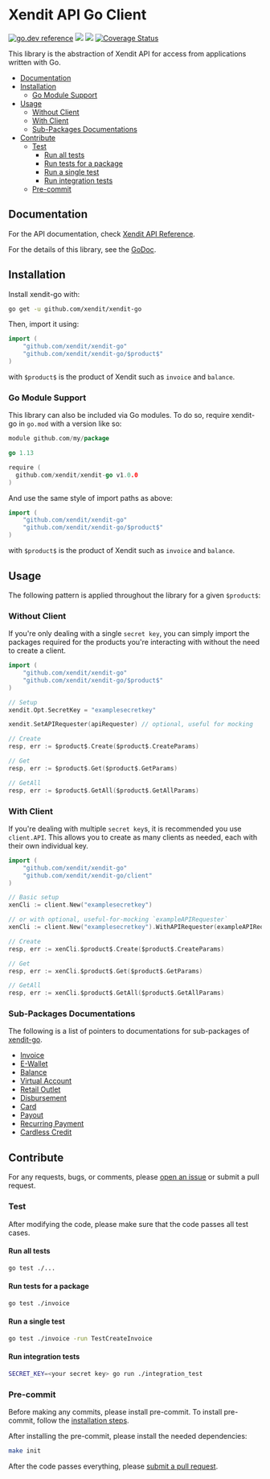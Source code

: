 # Xendit API Go Client

[![go.dev reference](https://img.shields.io/badge/go.dev-reference-007d9c?logo=go&logoColor=white&style=flat-square)](https://pkg.go.dev/github.com/xendit/xendit-go)
![](https://github.com/xendit/xendit-go/workflows/integration-test/badge.svg)
![](https://github.com/xendit/xendit-go/workflows/lint/badge.svg)
[![Coverage Status](https://coveralls.io/repos/github/xendit/xendit-go/badge.svg)](https://coveralls.io/github/xendit/xendit-go)

This library is the abstraction of Xendit API for access from applications written with Go.

<!-- START doctoc generated TOC please keep comment here to allow auto update -->
<!-- DON'T EDIT THIS SECTION, INSTEAD RE-RUN doctoc TO UPDATE -->


- [Documentation](#documentation)
- [Installation](#installation)
  - [Go Module Support](#go-module-support)
- [Usage](#usage)
  - [Without Client](#without-client)
  - [With Client](#with-client)
  - [Sub-Packages Documentations](#sub-packages-documentations)
- [Contribute](#contribute)
  - [Test](#test)
    - [Run all tests](#run-all-tests)
    - [Run tests for a package](#run-tests-for-a-package)
    - [Run a single test](#run-a-single-test)
    - [Run integration tests](#run-integration-tests)
  - [Pre-commit](#pre-commit)

<!-- END doctoc generated TOC please keep comment here to allow auto update -->

## Documentation

For the API documentation, check [Xendit API Reference](https://xendit.github.io/apireference).

For the details of this library, see the [GoDoc](https://pkg.go.dev/github.com/xendit/xendit-go).

## Installation

Install xendit-go with:

```sh
go get -u github.com/xendit/xendit-go
```

Then, import it using:

```go
import (
    "github.com/xendit/xendit-go"
    "github.com/xendit/xendit-go/$product$"
)
```

with `$product$` is the product of Xendit such as `invoice` and `balance`.

### Go Module Support

This library can also be included via Go modules. To do so, require xendit-go in `go.mod` with a version like so:

```go
module github.com/my/package

go 1.13

require (
  github.com/xendit/xendit-go v1.0.0
)
```

And use the same style of import paths as above:

```go
import (
    "github.com/xendit/xendit-go"
    "github.com/xendit/xendit-go/$product$"
)
```

with `$product$` is the product of Xendit such as `invoice` and `balance`.

## Usage

The following pattern is applied throughout the library for a given `$product$`:

### Without Client

If you're only dealing with a single `secret key`, you can simply import the packages required for the products you're interacting with without the need to create a client.

```go
import (
    "github.com/xendit/xendit-go"
    "github.com/xendit/xendit-go/$product$"
)

// Setup
xendit.Opt.SecretKey = "examplesecretkey"

xendit.SetAPIRequester(apiRequester) // optional, useful for mocking

// Create
resp, err := $product$.Create($product$.CreateParams)

// Get
resp, err := $product$.Get($product$.GetParams)

// GetAll
resp, err := $product$.GetAll($product$.GetAllParams)
```

### With Client

If you're dealing with multiple `secret key`s, it is recommended you use `client.API`. This allows you to create as many clients as needed, each with their own individual key.

```go
import (
    "github.com/xendit/xendit-go"
    "github.com/xendit/xendit-go/client"
)

// Basic setup
xenCli := client.New("examplesecretkey")

// or with optional, useful-for-mocking `exampleAPIRequester`
xenCli := client.New("examplesecretkey").WithAPIRequester(exampleAPIRequester)

// Create
resp, err := xenCli.$product$.Create($product$.CreateParams)

// Get
resp, err := xenCli.$product$.Get($product$.GetParams)

// GetAll
resp, err := xenCli.$product$.GetAll($product$.GetAllParams)
```

### Sub-Packages Documentations

The following is a list of pointers to documentations for sub-packages of [xendit-go](https://github.com/xendit/xendit-go).

- [Invoice](https://pkg.go.dev/github.com/xendit/xendit-go/invoice)
- [E-Wallet](https://pkg.go.dev/github.com/xendit/xendit-go/ewallet)
- [Balance](https://pkg.go.dev/github.com/xendit/xendit-go/balance)
- [Virtual Account](https://pkg.go.dev/github.com/xendit/xendit-go/virtualaccount)
- [Retail Outlet](https://pkg.go.dev/github.com/xendit/xendit-go/retailoutlet)
- [Disbursement](https://pkg.go.dev/github.com/xendit/xendit-go/disbursement)
- [Card](https://pkg.go.dev/github.com/xendit/xendit-go/card)
- [Payout](https://pkg.go.dev/github.com/xendit/xendit-go/payout)
- [Recurring Payment](https://pkg.go.dev/github.com/xendit/xendit-go/recurringpayment)
- [Cardless Credit](https://pkg.go.dev/github.com/xendit/xendit-go/cardlesscredit)

## Contribute

For any requests, bugs, or comments, please [open an issue](https://github.com/xendit/xendit-go/issues/new) or submit a pull request.

### Test

After modifying the code, please make sure that the code passes all test cases.

#### Run all tests

```sh
go test ./...
```

#### Run tests for a package

```sh
go test ./invoice
```

#### Run a single test

```sh
go test ./invoice -run TestCreateInvoice
```

#### Run integration tests

```sh
SECRET_KEY=<your secret key> go run ./integration_test
```

### Pre-commit

Before making any commits, please install pre-commit.
To install pre-commit, follow the [installation steps](https://pre-commit.com/#install).

After installing the pre-commit, please install the needed dependencies:

```sh
make init
```

After the code passes everything, please [submit a pull request](https://github.com/xendit/xendit-go/pulls).
